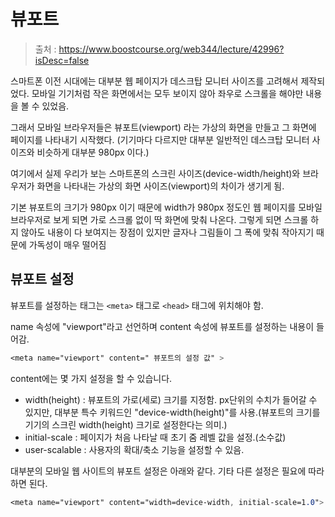 # 뷰포트

> 출처 : https://www.boostcourse.org/web344/lecture/42996?isDesc=false

스마트폰 이전 시대에는 대부분 웹 페이지가 데스크탑 모니터 사이즈를 고려해서 제작되었다. 모바일 기기처럼 작은 화면에서는 모두 보이지 않아 좌우로 스크롤을 해야만 내용을 볼 수 있었음.

그래서 모바일 브라우저들은 뷰포트(viewport) 라는 가상의 화면을 만들고 그 화면에 페이지를 나타내기 시작했다. (기기마다 다르지만 대부분 일반적인 데스크탑 모니터 사이즈와 비슷하게 대부분 980px 이다.)

여기에서 실제 우리가 보는 스마트폰의 스크린 사이즈(device-width/height)와 브라우저가 화면을 나타내는 가상의 화면 사이즈(viewport)의 차이가 생기게 됨.

기본 뷰포트의 크기가 980px 이기 때문에 width가 980px 정도인 웹 페이지를 모바일 브라우저로 보게 되면 가로 스크롤 없이 딱 화면에 맞춰 나온다. 그렇게 되면 스크롤 하지 않아도 내용이 다 보여지는 장점이 있지만 글자나 그림들이 그 폭에 맞춰 작아지기 때문에 가독성이 매우 떨어짐

## 뷰포트 설정

뷰포트를 설정하는 태그는 `<meta>`  태그로 `<head>`  태그에 위치해야 함.

name 속성에 "viewport"라고 선언하며 content 속성에 뷰포트를 설정하는 내용이 들어감. 

```css
<meta name="viewport" content=" 뷰포트의 설정 값" >
```

content에는 몇 가지 설정을 할 수 있습니다.

- width(height) : 뷰포트의 가로(세로) 크기를 지정함. px단위의 수치가 들어갈 수 있지만, 대부분 특수 키워드인 "device-width(height)"를 사용.(뷰포트의 크기를 기기의 스크린 width(height) 크기로 설정한다는 의미.)
- initial-scale : 페이지가 처음 나타날 때 초기 줌 레벨 값을 설정.(소수값)
- user-scalable : 사용자의 확대/축소 기능을 설정할 수 있음.



대부분의 모바일 웹 사이트의 뷰포트 설정은 아래와 같다. 기타 다른 설정은 필요에 따라 하면 된다.

```css
<meta name="viewport" content="width=device-width, initial-scale=1.0">
```